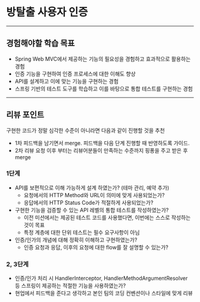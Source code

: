# 방탈출 사용자 인증

---

## 경험해야할 학습 목표

- Spring Web MVC에서 제공하는 기능의 필요성을 경험하고 효과적으로 활용하는 경험
- 인증 기능을 구현하여 인증 프로세스에 대한 이해도 향상
- API를 설계하고 이에 맞는 기능을 구현하는 경험
- 스프링 기반의 테스트 도구를 학습하고 이를 바탕으로 통합 테스트를 구현하는 경험

---

## 리뷰 포인트
구현한 코드가 정말 심각한 수준이 아니라면 다음과 같이 진행할 것을 추천

- 1차 피드백을 남기면서 merge. 피드백을 다음 단계 진행할 때 반영하도록 가이드.
- 2차 리뷰 요청 이후 부터는 리뷰어분들이 만족하는 수준까지 핑퐁을 주고 받은 후 merge

### 1단계

- API를 보편적으로 이해 가능하게 설계 하였는가? (테마 관리, 예약 추가)
  - 요청에서의 HTTP Method와 URL이 의미에 맞게 사용되었는가?
  - 응답에서의 HTTP Status Code가 적절하게 사용되었는가?
- 구현한 기능을 검증할 수 있는 API 레벨의 통합 테스트를 작성하였는가?
  - 이전 미션에서는 제공된 테스트 코드를 사용했다면, 이번에는 스스로 작성하는 것이 목표
  - 특정 계층에 대한 단위 테스트는 필수 요구사항이 아님
- 인증/인가의 개념에 대해 정확히 이해하고 구현하였는가?
  - 인증 요청과 응답, 이후의 요청에 대한 flow를 잘 설명할 수 있는가?
 
### 2, 3단계

- 인증/인가 처리 시 HandlerInterceptor, HandlerMethodArgumentResolver 등 스프링이 제공하는 적절한 기능을 사용하였는가?
- 현업에서 피드백을 준다고 생각하고 본인 팀의 코딩 컨벤션이나 스타일에 맞게 리뷰
